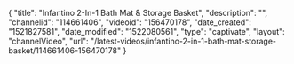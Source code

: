 {
    "title": "Infantino 2-In-1 Bath Mat & Storage Basket",
    "description": "",
    "channelid": "114661406",
    "videoid": "156470178",
    "date_created": "1521827581",
    "date_modified": "1522080561",
    "type": "captivate",
    "layout": "channelVideo",
    "url": "\/latest-videos\/infantino-2-in-1-bath-mat-storage-basket\/114661406-156470178"
}